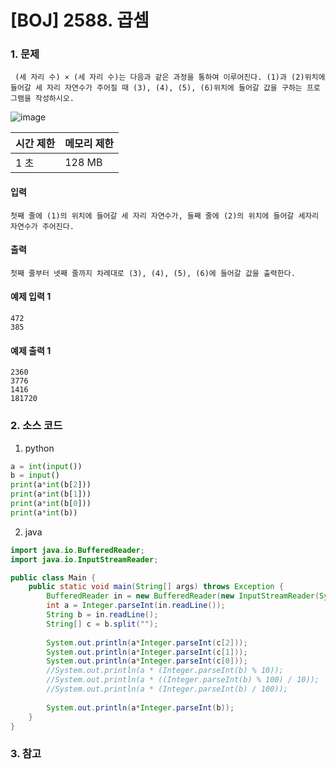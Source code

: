 # [BOJ] 2588. 곱셈

### 1. 문제

``` (세 자리 수) × (세 자리 수)는 다음과 같은 과정을 통하여 이루어진다. (1)과 (2)위치에 들어갈 세 자리 자연수가 주어질 때 (3), (4), (5), (6)위치에 들어갈 값을 구하는 프로그램을 작성하시오.```

![image](https://user-images.githubusercontent.com/15611500/222360473-f1f512fa-9232-475f-9331-4f9f8cbe952b.png)

| 시간 제한 | 메모리 제한 |
|:------|:-------| 
| 1 초   | 128 MB |


#### 입력

``` 첫째 줄에 (1)의 위치에 들어갈 세 자리 자연수가, 둘째 줄에 (2)의 위치에 들어갈 세자리 자연수가 주어진다. ```

#### 출력

``` 첫째 줄부터 넷째 줄까지 차례대로 (3), (4), (5), (6)에 들어갈 값을 출력한다. ```


#### 예제 입력 1

```
472
385
```

#### 예제 출력 1

```
2360
3776
1416
181720
```


### 2. 소스 코드

1. python

```python
a = int(input())
b = input()
print(a*int(b[2]))
print(a*int(b[1]))
print(a*int(b[0]))
print(a*int(b))
```

2. java

```java
import java.io.BufferedReader;
import java.io.InputStreamReader;

public class Main {
    public static void main(String[] args) throws Exception {
        BufferedReader in = new BufferedReader(new InputStreamReader(System.in));
        int a = Integer.parseInt(in.readLine());
        String b = in.readLine();
        String[] c = b.split("");
        
        System.out.println(a*Integer.parseInt(c[2]));
        System.out.println(a*Integer.parseInt(c[1]));
        System.out.println(a*Integer.parseInt(c[0]));
        //System.out.println(a * (Integer.parseInt(b) % 10));
        //System.out.println(a * ((Integer.parseInt(b) % 100) / 10));
        //System.out.println(a * (Integer.parseInt(b) / 100));
        
        System.out.println(a*Integer.parseInt(b));
    }
}

```


### 3. 참고

```

```



